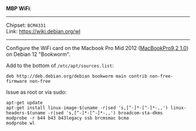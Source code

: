 **MBP WiFi**:
____

Chipset: `BCM4331`  
Link: https://wiki.debian.org/wl

____

Configure the WiFi card on the Macbook Pro Mid 2012 ([MacBookPro9,2 1.0](https://everymac.com/systems/apple/macbook_pro/specs/macbook-pro-core-i5-2.5-13-mid-2012-unibody-usb3-specs.html)) on Debian 12 "Bookworm".

Add to the bottom of `/etc/apt/sources.list`: 

```
deb http://deb.debian.org/debian bookworm main contrib non-free-firmware non-free
```
Issue as root or via sudo:
```
apt-get update
apt-get install linux-image-$(uname -r|sed 's,[^-]*-[^-]*-,,') linux-headers-$(uname -r|sed 's,[^-]*-[^-]*-,,') broadcom-sta-dkms
modprobe -r b44 b43 b43legacy ssb brcmsmac bcma
modprobe wl
```

